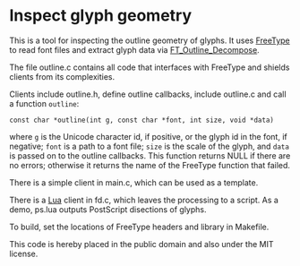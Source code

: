 # Inspect glyph geometry

This is a tool for inspecting the outline geometry of glyphs.
It uses [FreeType](https://freetype.org) to read font files and extract glyph data via [FT_Outline_Decompose](http://freetype.org/freetype2/docs/reference/ft2-outline_processing.html#ft_outline_decompose).

The file outline.c contains all code that interfaces with FreeType and shields clients from its complexities.

Clients include outline.h, define outline callbacks, include outline.c and call a function `outline`:
```
const char *outline(int g, const char *font, int size, void *data)
```
where `g` is the Unicode character id, if positive, or the glyph id in the font, if negative; `font` is a path to a font file; `size` is the scale of the glyph, and `data` is passed on to the outline callbacks. This function returns NULL if there are no errors; otherwise it returns the name of the FreeType function that failed.

There is a simple client in main.c, which can be used as a template.

There is a [Lua](https://www.lua.org) client in fd.c, which leaves the processing to a  script.
As a demo, ps.lua outputs PostScript disections of glyphs.

To build, set the locations of FreeType headers and library in Makefile.

This code is hereby placed in the public domain and also under the MIT license.
